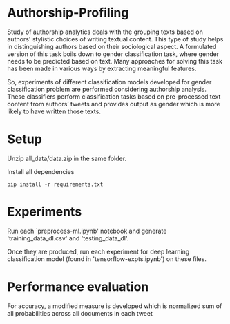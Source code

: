 # Authorship-Profiling

Study of authorship analytics deals with the grouping texts based on authors' stylistic choices of writing textual content. This type of study helps in distinguishing authors based on their sociological aspect. A formulated version of this task boils down to gender classification task, where gender needs to be predicted based on text. Many approaches for solving this task has been made in various ways by extracting meaningful features. 

So, experiments of different classification models developed for gender classification problem are performed considering authorship analysis. These classifiers perform classification tasks based on pre-processed text content from authors’ tweets and provides output as gender which is more likely to have written those texts.

# Setup

Unzip all_data/data.zip in the same folder.

Install all dependencies

```
pip install -r requirements.txt
```

# Experiments

Run each `preprocess-ml.ipynb' notebook and generate 'training_data_dl.csv' and 'testing_data_dl'.

Once they are produced, run each experiment for deep learning classification model (found in 'tensorflow-expts.ipynb') on these files.

# Performance evaluation

For accuracy, a modified measure is developed which is normalized sum of all probabilities across all documents in each tweet
